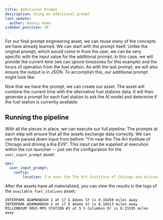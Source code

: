 ```yaml
---
title: Additional Prompt
description: Using an additional prompt
last_update:
  author: Dennis Hume
sidebar_position: 50
---
```


For our final prompt engineering asset, we can reuse many of the concepts we have already learned. We can start with the prompt itself. Unlike the original prompt, which would come in from the user, we can be very specific with the input value for the additional prompt. In this case, we will provide the current time (we can ignore timezones for this example) and the hours of operation from the fuel station. As with the last prompt, we will also ensure the output is in JSON. To accomplish this, our additional prompt might look like:

<CodeExample path="docs_projects/project_prompt_eng/project_prompt_eng/assets.py" language="python" lineStart="34" lineEnd="66"/>

Now that we have the prompt, we can create our asset. The asset will combine the current time with the alternative fuel stations data. It will then generate a prompt for each fuel station to ask the AI model and determine if the fuel station is currently available.

<CodeExample path="docs_projects/project_prompt_eng/project_prompt_eng/assets.py" language="python" lineStart="120" lineEnd="157"/>

## Running the pipeline
With all the pieces in place, we can execute our full pipeline. The prompts at each step will ensure that all the assets exchange data correctly. We can use the parsed down input from before: "I'm near the The Art Institute of Chicago and driving a Kia EV9". This input can be supplied at execution within the run launcher -- just set the configuration for the `user_input_prompt` asset:

```yaml
ops:
  user_input_prompt:
    config:
        location: I'm near the The Art Institute of Chicago and driving a Kia EV9
```

After the assets have all materialized, you can view the results in the logs of the `available_fuel_stations` asset:

```
INTERPARK ADAMWABASH 1 at 17 E Adams St is 0.16458 miles away
INTERPARK ADAMWABASH 2 at 17 E Adams St is 0.16613 miles away
MILLENNIUM GRGS MPG STATION #3 at 5 S Columbus Dr is 0.23195 miles away
```